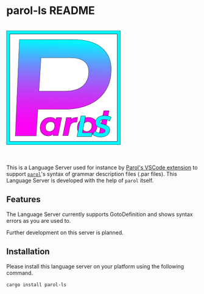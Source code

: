 # parol-ls README

<!-- markdownlint-disable Inline HTML -->
<br>
<img src="./images/ParolLS_300x300.png" alt="Logo" height=300 with=300>
<br><br><br>
<!-- markdownlint-enable Inline HTML -->

This is a Language Server used for instance by
[Parol's VSCode extension](https://marketplace.visualstudio.com/items?itemName=jsinger67.parol-vscode)
to support
[`parol`](https://github.com/jsinger67/parol.git)'s syntax of grammar description files (.par files).
This Language Server is developed with the help of `parol` itself.

## Features

The Language Server currently supports GotoDefinition and shows syntax errors as you are used to.

Further development on this server is planned.

## Installation

Please install this language server on your platform using the following command.

```shell
cargo install parol-ls
```
